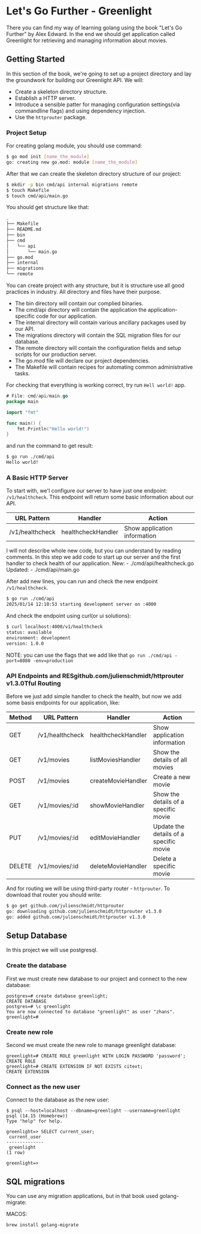 # Let's Go Further - Greenlight

There you can find my way of learning golang using the book "Let's Go Further" by Alex Edward. In the end we should get application called Greenlight for retrieving and managing information about movies.

## Getting Started

In this section of the book, we're going to set up a project directory and lay the groundwork for building our Greenlight API. We will:

- Create a skeleton directory structure.
- Establish a HTTP server.
- Introduce a sensible patter for managing configuration settings(via commandline flags) and using dependency injection.
- Use the `httprouter` package.

### Project Setup

For creating golang module, you should use command:

```bash
$ go mod init [name_the_module]
go: creating new go.mod: module [name_the_module]
```

After that we can create the skeleton directory structure of our project:

```bash
$ mkdir -p bin cmd/api internal migrations remote
$ touch Makefile
$ touch cmd/api/main.go
```

You should get structure like that:

```bash
.
├── Makefile
├── README.md
├── bin
├── cmd
│   └── api
│       └── main.go
├── go.mod
├── internal
├── migrations
└── remote
```

You can create project with any structure, but it is structure use all good practices in industry. All directory and files have their purpose.

- The bin directory will contain our complied binaries.
- The cmd/api directory will contain the application the application-specific code for our application.
- The internal directory will contain various ancillary packages used by our API.
- The migrations directory will contain the SQL migration files for our database.
- The remote directory will contain the configuration fields and setup scripts for our production server.
- The go.mod file will declare our project dependencies.
- The Makefile will contain recipes for automating common administrative tasks.

For checking that everything is working correct, try run `Hell world!` app. 

```go
# File: cmd/api/main.go
package main

import "fmt"

func main() {
    fmt.Println("Hello world!")
}
```

and run the command to get result:

```bash
$ go run ./cmd/api
Hello world!
```

### A Basic HTTP Server

To start with, we'l configure our server to have just one endpoint: `/v1/healthcheck`. This endpoint will return some basic information about our API.

|URL Pattern|Handler|Action|
|-----------|-------|------|
|/v1/healthcheck|healthcheckHandler|Show application information|

I will not describe whole new code, but you can understand by reading comments. In this step we add code to start up our server and the first handler to check health of our application. 
New:
    - ./cmd/api/healthcheck.go
Updated:
    - ./cmd/api/main.go

After add new lines, you can run and check the new endpoint `/v1/healthcheck`.

```bash
$ go run ./cmd/api
2025/01/14 12:10:53 starting development server on :4000
```

And check the endpoint using curl(or ui solutions):

```bash
$ curl localhost:4000/v1/healthcheck
status: available
environment: development
version: 1.0.0
```

NOTE: you can use the flags that we add like that `go run ./cmd/api -port=8080 -env=production`

### API Endpoints and RESgithub.com/julienschmidt/httprouter v1.3.0Tful Routing

Before we just add simple handler to check the health, but now we add some basis endpoints for our application, like:

Method | URL Pattern | Handler | Action
-------|-------------|---------|-------
GET | /v1/healthcheck | healthcheckHandler | Show application information
GET | /v1/movies | listMoviesHandler | Show the details of all movies
POST | /v1/movies | createMovieHandler | Create a new movie
GET | /v1/movies/:id | showMovieHandler | Show the details of a specific movie
PUT | /v1/movies/:id | editMovieHandler | Update the details of a specific movie
DELETE | /v1/movies/:id | deleteMovieHandler | Delete a specific movie

And for routing we will be using third-party router - `httprouter`. To download that router you should write:

```bash
$ go get github.com/julienschmidt/httprouter
go: downloading github.com/julienschmidt/httprouter v1.3.0
go: added github.com/julienschmidt/httprouter v1.3.0
```

## Setup Database  

In this project we will use postgresql. 

### Create the database

First we must create new database to our project and connect to the new database:

```
postgres=# create database greenlight;
CREATE DATABASE
postgres=# \c greenlight
You are now connected to database "greenlight" as user "zhans".
greenlight=# 
```

### Create new role

Second we must create the new role to manage greenlight database:

```
greenlight=# CREATE ROLE greenlight WITH LOGIN PASSWORD 'password';
CREATE ROLE
greenlight=# CREATE EXTENSION IF NOT EXISTS citext;
CREATE EXTENSION
```

### Connect as the new user

Connect to the database as the new user:

```
$ psql --host=localhost --dbname=greenlight --username=greenlight
psql (14.15 (Homebrew))
Type "help" for help.

greenlight=> SELECT current_user;
 current_user 
--------------
 greenlight
(1 row)

greenlight=> 
```

## SQL migrations

You can use any migration applications, but in that book used golang-migrate:

MACOS:

```bash
brew install golang-migrate
```
